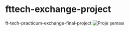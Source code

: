 # fttech-exchange-project
ft-tech-practicum-exchange-final-project
![Proje şeması](http://[url](https://www.dropbox.com/s/882ztopw2fxu4ph/ft-tech.png?dl=0)/to/img.png)
